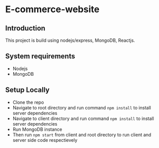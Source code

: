 # E-commerce-website

## Introduction

This project is build using nodejs/express, MongoDB, Reactjs.

## System requirements

- Nodejs
- MongoDB

## Setup Locally

- Clone the repo
- Navigate to root directory and run command `npm install` to install server dependencies
- Navigate to client directory and run command `npm install` to install server dependencies
- Run MongoDB instance
- Then run `npm start` from client and root directory to run client and server side code respectievely
